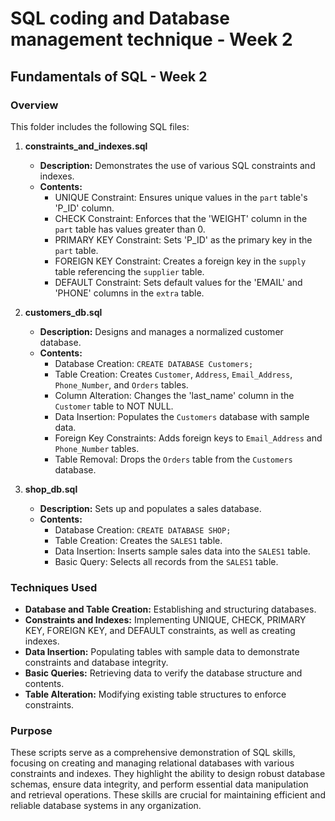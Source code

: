 # SQL coding and Database management technique - Week 2
## Fundamentals of SQL - Week 2

### Overview
This folder includes the following SQL files:

1. **constraints_and_indexes.sql**
   - **Description:** Demonstrates the use of various SQL constraints and indexes.
   - **Contents:**
     - UNIQUE Constraint: Ensures unique values in the `part` table's 'P_ID' column.
     - CHECK Constraint: Enforces that the 'WEIGHT' column in the `part` table has values greater than 0.
     - PRIMARY KEY Constraint: Sets 'P_ID' as the primary key in the `part` table.
     - FOREIGN KEY Constraint: Creates a foreign key in the `supply` table referencing the `supplier` table.
     - DEFAULT Constraint: Sets default values for the 'EMAIL' and 'PHONE' columns in the `extra` table.

2. **customers_db.sql**
   - **Description:** Designs and manages a normalized customer database.
   - **Contents:**
     - Database Creation: `CREATE DATABASE Customers;`
     - Table Creation: Creates `Customer`, `Address`, `Email_Address`, `Phone_Number`, and `Orders` tables.
     - Column Alteration: Changes the 'last_name' column in the `Customer` table to NOT NULL.
     - Data Insertion: Populates the `Customers` database with sample data.
     - Foreign Key Constraints: Adds foreign keys to `Email_Address` and `Phone_Number` tables.
     - Table Removal: Drops the `Orders` table from the `Customers` database.

3. **shop_db.sql**
   - **Description:** Sets up and populates a sales database.
   - **Contents:**
     - Database Creation: `CREATE DATABASE SHOP;`
     - Table Creation: Creates the `SALES1` table.
     - Data Insertion: Inserts sample sales data into the `SALES1` table.
     - Basic Query: Selects all records from the `SALES1` table.

### Techniques Used
- **Database and Table Creation:** Establishing and structuring databases.
- **Constraints and Indexes:** Implementing UNIQUE, CHECK, PRIMARY KEY, FOREIGN KEY, and DEFAULT constraints, as well as creating indexes.
- **Data Insertion:** Populating tables with sample data to demonstrate constraints and database integrity.
- **Basic Queries:** Retrieving data to verify the database structure and contents.
- **Table Alteration:** Modifying existing table structures to enforce constraints.

### Purpose
These scripts serve as a comprehensive demonstration of SQL skills, focusing on creating and managing relational databases with various constraints and indexes. They highlight the ability to design robust database schemas, ensure data integrity, and perform essential data manipulation and retrieval operations. These skills are crucial for maintaining efficient and reliable database systems in any organization.
